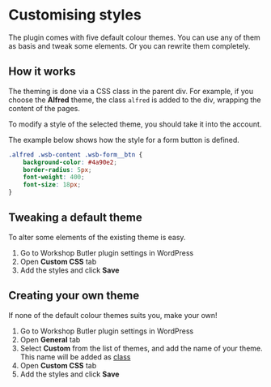# Customising styles

The plugin comes with five default colour themes. You can use any of them as basis
and tweak some elements. Or you can rewrite them completely.

## How it works
The theming is done via a CSS class in the parent div. For example, if you choose
the **Alfred** theme, the class `alfred` is added to the div, wrapping the content of the pages.

To modify a style of the selected theme, you should take it into the account.

The example below shows how the style for a form button is defined.

```css
.alfred .wsb-content .wsb-form__btn {
    background-color: #4a90e2;
    border-radius: 5px;
    font-weight: 400;
    font-size: 18px;
}
```

## Tweaking a default theme
To alter some elements of the existing theme is easy.

1. Go to Workshop Butler plugin settings in WordPress
2. Open **Custom CSS** tab
3. Add the styles and click **Save**

## Creating your own theme
If none of the default colour themes suits you, make your own!

1. Go to Workshop Butler plugin settings in WordPress
2. Open **General** tab
3. Select **Custom** from the list of themes, and add the name of your theme. This name will be
added as [class](#how-it-works)
4. Open **Custom CSS** tab
5. Add the styles and click **Save**
